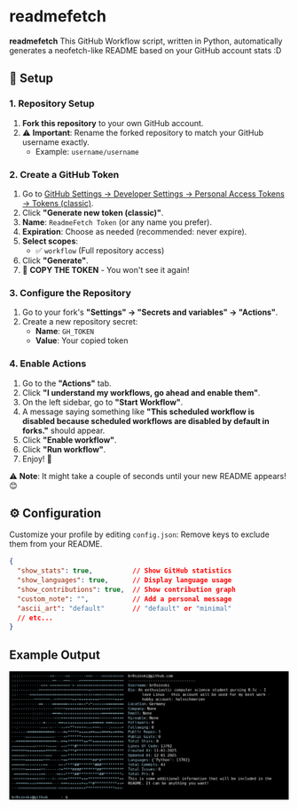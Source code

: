 <!--- START OF DELETION --->
# readmefetch

**readmefetch** This GitHub Workflow script, written in Python, automatically generates a neofetch-like README based on your GitHub account stats :D

## 🚀 Setup

### 1. Repository Setup
1. **Fork this repository** to your own GitHub account.
2. ⚠️ **Important**: Rename the forked repository to match your GitHub username exactly.
   - Example: `username/username`

### 2. Create a GitHub Token
1. Go to [GitHub Settings → Developer Settings → Personal Access Tokens → Tokens (classic)](https://github.com/settings/tokens).
2. Click **"Generate new token (classic)"**.
3. **Name**: `ReadmeFetch Token` (or any name you prefer).
4. **Expiration**: Choose as needed (recommended: never expire).
5. **Select scopes**:
   - ✅ `workflow` (Full repository access)
6. Click **"Generate"**.
7. 📝 **COPY THE TOKEN** - You won't see it again!

### 3. Configure the Repository
1. Go to your fork's **"Settings" → "Secrets and variables" → "Actions"**.
2. Create a new repository secret:
   - **Name**: `GH_TOKEN`
   - **Value**: Your copied token

### 4. Enable Actions
1. Go to the **"Actions"** tab.
2. Click **"I understand my workflows, go ahead and enable them"**.
3. On the left sidebar, go to **"Start Workflow"**.
4. A message saying something like **"This scheduled workflow is disabled because scheduled workflows are disabled by default in forks."** should appear.
5. Click **"Enable workflow"**.
6. Click **"Run workflow"**.
7. Enjoy! 🎉

⚠️ **Note**: It might take a couple of seconds until your new README appears! 😊

## ⚙️ Configuration

Customize your profile by editing `config.json`:
Remove keys to exclude them from your README.

```json
{
  "show_stats": true,          // Show GitHub statistics
  "show_languages": true,      // Display language usage
  "show_contributions": true,  // Show contribution graph
  "custom_note": "",           // Add a personal message
  "ascii_art": "default"       // "default" or "minimal"
  // etc...
}
```


## Example Output

<!--- END OF DELETION --->

<div align='center'>
  <img src='out/fetch.png' alt='Github Fetch'>
</div>
